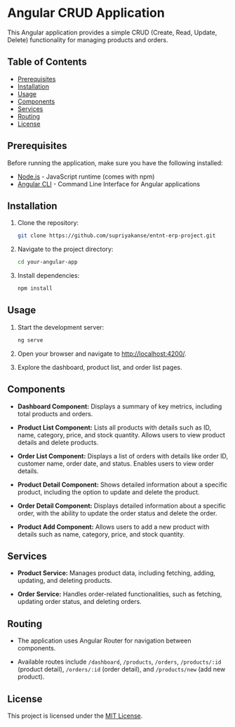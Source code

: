 # Angular CRUD Application

This Angular application provides a simple CRUD (Create, Read, Update, Delete) functionality for managing products and orders.

## Table of Contents

- [Prerequisites](#prerequisites)
- [Installation](#installation)
- [Usage](#usage)
- [Components](#components)
- [Services](#services)
- [Routing](#routing)
- [License](#license)

## Prerequisites

Before running the application, make sure you have the following installed:

- [Node.js](https://nodejs.org/) - JavaScript runtime (comes with npm)
- [Angular CLI](https://cli.angular.io/) - Command Line Interface for Angular applications

## Installation

1. Clone the repository:

    ```bash
    git clone https://github.com/supriyakanse/entnt-erp-project.git
    ```

2. Navigate to the project directory:

    ```bash
    cd your-angular-app
    ```

3. Install dependencies:

    ```bash
    npm install
    ```

## Usage

1. Start the development server:

    ```bash
    ng serve
    ```

2. Open your browser and navigate to [http://localhost:4200/](http://localhost:4200/).

3. Explore the dashboard, product list, and order list pages.

## Components

- **Dashboard Component:** Displays a summary of key metrics, including total products and orders.

- **Product List Component:** Lists all products with details such as ID, name, category, price, and stock quantity. Allows users to view product details and delete products.

- **Order List Component:** Displays a list of orders with details like order ID, customer name, order date, and status. Enables users to view order details.

- **Product Detail Component:** Shows detailed information about a specific product, including the option to update and delete the product.

- **Order Detail Component:** Displays detailed information about a specific order, with the ability to update the order status and delete the order.

- **Product Add Component:** Allows users to add a new product with details such as name, category, price, and stock quantity.

## Services

- **Product Service:** Manages product data, including fetching, adding, updating, and deleting products.

- **Order Service:** Handles order-related functionalities, such as fetching, updating order status, and deleting orders.

## Routing

- The application uses Angular Router for navigation between components.

- Available routes include `/dashboard`, `/products`, `/orders`, `/products/:id` (product detail), `/orders/:id` (order detail), and `/products/new` (add new product).

## License

This project is licensed under the [MIT License](LICENSE).
